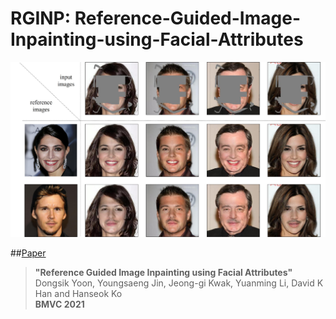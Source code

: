 # RGINP: Reference-Guided-Image-Inpainting-using-Facial-Attributes

![Teaser Image](imgs/main_img.jpg)

##[Paper](https://arxiv.org/abs/2301.08044)
>**"Reference Guided Image Inpainting using Facial Attributes"** <br>
>Dongsik Yoon, Youngsaeng Jin, Jeong-gi Kwak, Yuanming Li, David K Han and Hanseok Ko<br>
>**BMVC 2021** <br>
